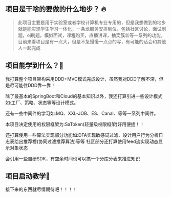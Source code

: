 ## 项目是干啥的要做的什么地步？ 🔥

>此项目主要是用于实验室或者学校计算机专业专用的，但是我想做到的地步就是能实现学生学习一体化，一条龙服务安排到位，包括社区讨论，面试刷题，oj刷题，模拟面试，课程购买，直播讲课，抽奖簇新等一系列的功能。
>目前来看项目是有一点大，但是不急慢慢一点点的写，有可能的话会和其他人一起完成

## 项目能学到什么？🍞

我打算整个项目架构采用DDD+MVC模式完成设计，虽然我对DDD了解不深，但是尽可能往DDD靠一靠！

除了最基本的SpringBoot和Cloud的基本知识以外，我还打算引进一些设计模式如:工厂、策略、状态等等设计模式。

还有一些中间件的学习如:MQ、XXL-JOB、ES、Canal、等等一系列中间件。

本项目决定使用的权限框架为:SaToken(轻量级权限框架)好用便捷！！

还打算使用一些算法实现部分功能如:DFA实现敏感词过滤、设计用户行为分析日志表给出推荐榜(协同过滤推荐算法)等等
社区部分还打算使用feed流实现动态显示对象状态

会引用一些自研SDK，有空余时间也可以搞一个分库分表来推进知识
## 项目启动教学🛫

接下来的东西就尽情期待吧！！！！
